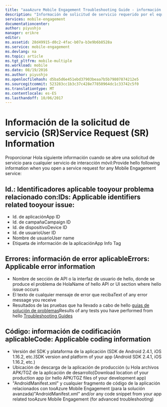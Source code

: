 ```yaml
---
title: "aaaAzure Mobile Engagement Troubleshooting Guide - información de solicitud de servicio"
description: "Información de solicitud de servicio requerido por el equipo de soporte técnico para solucionar problemas de Azure Mobile Engagement"
services: mobile-engagement
documentationcenter: 
author: piyushjo
manager: erikre
editor: 
ms.assetid: 28d49915-d0c2-4fac-b07a-b3e9b6b8528a
ms.service: mobile-engagement
ms.devlang: na
ms.topic: article
ms.tgt_pltfrm: mobile-multiple
ms.workload: mobile
ms.date: 08/19/2016
ms.author: piyushjo
ms.openlocfilehash: d5ba5d6e451ebd37903beaa7b5b79807874212e5
ms.sourcegitcommit: 523283cc1b3c37c428e77850964dc1c33742c5f0
ms.translationtype: MT
ms.contentlocale: es-ES
ms.lasthandoff: 10/06/2017
---
```

# <a name="service-request-sr-information"></a><span data-ttu-id="6d100-103">Información de la solicitud de servicio (SR)</span><span class="sxs-lookup"><span data-stu-id="6d100-103">Service Request (SR) Information</span></span>
<span data-ttu-id="6d100-104">Proporcionar Hola siguiente información cuando se abre una solicitud de servicio para cualquier servicio de interacción móvil:</span><span class="sxs-lookup"><span data-stu-id="6d100-104">Provide hello following information when you open a service request for any Mobile Engagement service:</span></span>

## <a name="ids-applicable-identifiers-related-tooyour-issue"></a><span data-ttu-id="6d100-105">Id.: Identificadores aplicable tooyour problema relacionado con:</span><span class="sxs-lookup"><span data-stu-id="6d100-105">IDs: Applicable identifiers related tooyour issue:</span></span>
* <span data-ttu-id="6d100-106">Id. de aplicación</span><span class="sxs-lookup"><span data-stu-id="6d100-106">App ID</span></span>
* <span data-ttu-id="6d100-107">Id. de campaña</span><span class="sxs-lookup"><span data-stu-id="6d100-107">Campaign ID</span></span>
* <span data-ttu-id="6d100-108">Id. de dispositivo</span><span class="sxs-lookup"><span data-stu-id="6d100-108">Device ID</span></span>
* <span data-ttu-id="6d100-109">Id. de usuario</span><span class="sxs-lookup"><span data-stu-id="6d100-109">User ID</span></span>
* <span data-ttu-id="6d100-110">Nombre de usuario</span><span class="sxs-lookup"><span data-stu-id="6d100-110">User name</span></span>
* <span data-ttu-id="6d100-111">Etiqueta de información de la aplicación</span><span class="sxs-lookup"><span data-stu-id="6d100-111">App Info Tag</span></span>

## <a name="errors-applicable-error-information"></a><span data-ttu-id="6d100-112">Errores: información de error aplicable</span><span class="sxs-lookup"><span data-stu-id="6d100-112">Errors: Applicable error information</span></span>
* <span data-ttu-id="6d100-113">Nombre de sección de API o la interfaz de usuario de hello, donde se produce el problema de Hola</span><span class="sxs-lookup"><span data-stu-id="6d100-113">Name of hello API or UI section where hello issue occurs</span></span>
* <span data-ttu-id="6d100-114">El texto de cualquier mensaje de error que reciba</span><span class="sxs-lookup"><span data-stu-id="6d100-114">Text of any error message you receive</span></span>
* <span data-ttu-id="6d100-115">Resultados de las pruebas que ha llevado a cabo de hello [guías de solución de problemas](http://go.microsoft.com/fwlink/?LinkId=524382)</span><span class="sxs-lookup"><span data-stu-id="6d100-115">Results of any tests you have performed from hello [Troubleshooting Guides](http://go.microsoft.com/fwlink/?LinkId=524382)</span></span>

## <a name="code-applicable-coding-information"></a><span data-ttu-id="6d100-116">Código: información de codificación aplicable</span><span class="sxs-lookup"><span data-stu-id="6d100-116">Code: Applicable coding information</span></span>
* <span data-ttu-id="6d100-117">Versión del SDK y plataforma de la aplicación (SDK de Android 2.4.1, iOS 1.16.2, etc.)</span><span class="sxs-lookup"><span data-stu-id="6d100-117">SDK version and platform of your app (Android SDK 2.4.1, iOS 1.16.2, etc.)</span></span>
* <span data-ttu-id="6d100-118">Ubicación de descarga de la aplicación de producción (u Hola archivos APK/TGZ de la aplicación de desarrollo)</span><span class="sxs-lookup"><span data-stu-id="6d100-118">Download location of your production app (or hello APK/TGZ files of your development app)</span></span>
* <span data-ttu-id="6d100-119">"AndroidManifest.xml" y cualquier fragmento de código de la aplicación relacionados con tooAzure Mobile Engagement (para la solución avanzada)</span><span class="sxs-lookup"><span data-stu-id="6d100-119">"AndroidManifest.xml" and/or any code snippet from your app related tooAzure Mobile Engagement (for advanced troubleshooting)</span></span>

